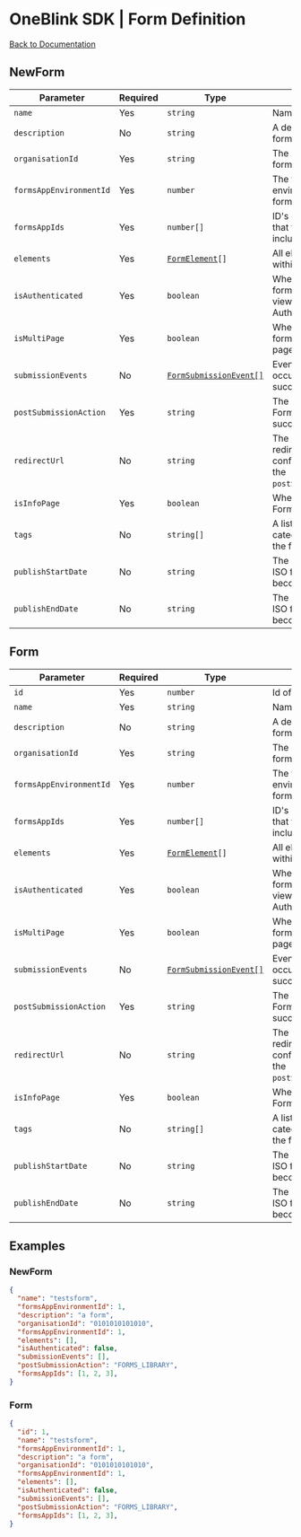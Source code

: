 # OneBlink SDK | Form Definition

[Back to Documentation](../../README.md)

## NewForm

| Parameter               | Required | Type                                                | Description                                                                              |
| ----------------------- | -------- | --------------------------------------------------- | ---------------------------------------------------------------------------------------- |
| `name`                  | Yes      | `string`                                            | Name of the form.                                                                        |
| `description`           | No       | `string`                                            | A description of the form.                                                               |
| `organisationId`        | Yes      | `string`                                            | The organisation ID the form belong to.                                                  |
| `formsAppEnvironmentId` | Yes      | `number`                                            | The forms app environment ID the form belong to.                                         |
| `formsAppIds`           | Yes      | `number[]`                                          | ID's of any Forms Apps that the form is included in.                                     |
| `elements`              | Yes      | [`FormElement`](../../form-elements/README.md)`[]`  | All elements contained within the form itself.                                           |
| `isAuthenticated`       | Yes      | `boolean`                                           | Whether or not the form can only be viewed by an Authenticated user.                     |
| `isMultiPage`           | Yes      | `boolean`                                           | Whether or not the form contains multiple pages.                                         |
| `submissionEvents`      | No       | [`FormSubmissionEvent[]`](./FormSubmissionEvent.md) | Events that occur/trigger on a valid successful submission.                              |
| `postSubmissionAction`  | Yes      | `string`                                            | The action for the Form to take on a successful submission.                              |
| `redirectUrl`           | No       | `string`                                            | The URL the form will redirect to if configured to do so by the `postSubmissionActions`. |
| `isInfoPage`            | Yes      | `boolean`                                           | Whether or not the Form is an Info Page.                                                 |
| `tags`                  | No       | `string[]`                                          | A list of tags used to categorise or describe the form.                                  |
| `publishStartDate`      | No       | `string`                                            | The date and time (in ISO format) a form becomes available.                              |
| `publishEndDate`        | No       | `string`                                            | The date and time (in ISO format) a form becomes unavailable.                            |

## Form

| Parameter               | Required | Type                                                | Description                                                                              |
| ----------------------- | -------- | --------------------------------------------------- | ---------------------------------------------------------------------------------------- |
| `id`                    | Yes      | `number`                                            | Id of the form.                                                                          |
| `name`                  | Yes      | `string`                                            | Name of the form.                                                                        |
| `description`           | No       | `string`                                            | A description of the form.                                                               |
| `organisationId`        | Yes      | `string`                                            | The organisation ID the form belong to.                                                  |
| `formsAppEnvironmentId` | Yes      | `number`                                            | The forms app environment ID the form belong to.                                         |
| `formsAppIds`           | Yes      | `number[]`                                          | ID's of any Forms Apps that the form is included in.                                     |
| `elements`              | Yes      | [`FormElement`](../../form-elements/README.md)`[]`  | All elements contained within the form itself.                                           |
| `isAuthenticated`       | Yes      | `boolean`                                           | Whether or not the form can only be viewed by an Authenticated user.                     |
| `isMultiPage`           | Yes      | `boolean`                                           | Whether or not the form contains multiple pages.                                         |
| `submissionEvents`      | No       | [`FormSubmissionEvent[]`](./FormSubmissionEvent.md) | Events that occur/trigger on a valid successful submission.                              |
| `postSubmissionAction`  | Yes      | `string`                                            | The action for the Form to take on a successful submission.                              |
| `redirectUrl`           | No       | `string`                                            | The URL the form will redirect to if configured to do so by the `postSubmissionActions`. |
| `isInfoPage`            | Yes      | `boolean`                                           | Whether or not the Form is an Info Page.                                                 |
| `tags`                  | No       | `string[]`                                          | A list of tags used to categorise or describe the form.                                  |
| `publishStartDate`      | No       | `string`                                            | The date and time (in ISO format) a form becomes available.                              |
| `publishEndDate`        | No       | `string`                                            | The date and time (in ISO format) a form becomes unavailable.                            |

## Examples

### NewForm

```JSON
{
  "name": "testsform",
  "formsAppEnvironmentId": 1,
  "description": "a form",
  "organisationId": "0101010101010",
  "formsAppEnvironmentId": 1,
  "elements": [],
  "isAuthenticated": false,
  "submissionEvents": [],
  "postSubmissionAction": "FORMS_LIBRARY",
  "formsAppIds": [1, 2, 3],
}
```

### Form

```JSON
{
  "id": 1,
  "name": "testsform",
  "formsAppEnvironmentId": 1,
  "description": "a form",
  "organisationId": "0101010101010",
  "formsAppEnvironmentId": 1,
  "elements": [],
  "isAuthenticated": false,
  "submissionEvents": [],
  "postSubmissionAction": "FORMS_LIBRARY",
  "formsAppIds": [1, 2, 3],
}
```

